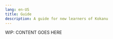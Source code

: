 ```yaml
---
lang: en-US
title: Guide
description: A guide for new learners of Kokanu
---
```


WIP: CONTENT GOES HERE
